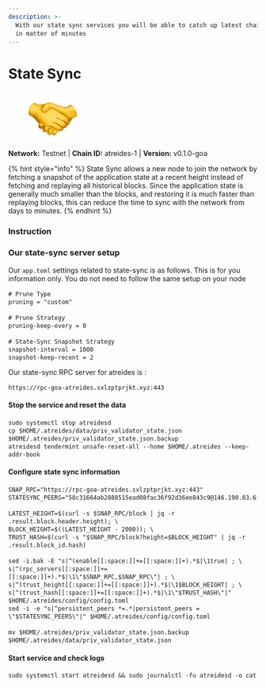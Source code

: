 ```yaml
---
description: >-
  With our state sync services you will be able to catch up latest chain block
  in matter of minutes
---
```


# State Sync

<figure><img src="../../../.gitbook/assets/atreides.png" alt=""><figcaption></figcaption></figure>

**Network:** Testnet | **Chain ID:** atreides-1 | **Version:** v0.1.0-goa

{% hint style="info" %}
State Sync allows a new node to join the network by fetching a snapshot of the application state at a recent height instead of fetching and replaying all historical blocks. Since the application state is generally much smaller than the blocks, and restoring it is much faster than replaying blocks, this can reduce the time to sync with the network from days to minutes.
{% endhint %}

### Instruction

### **Our state-sync server setup**
Our `app.toml` settings related to state-sync is as follows. This is for you information only. You do not need to follow the same setup on your node

```
# Prune Type
pruning = "custom"

# Prune Strategy
pruning-keep-every = 0

# State-Sync Snapshot Strategy
snapshot-interval = 1000
snapshot-keep-recent = 2
```

Our state-sync RPC server for atreides is :
```
https://rpc-goa-atreides.sxlzptprjkt.xyz:443
```

#### **Stop the service and reset the data**

```
sudo systemctl stop atreidesd
cp $HOME/.atreides/data/priv_validator_state.json $HOME/.atreides/priv_validator_state.json.backup
atreidesd tendermint unsafe-reset-all --home $HOME/.atreides --keep-addr-book
```

#### **Configure state sync information**

```
SNAP_RPC="https://rpc-goa-atreides.sxlzptprjkt.xyz:443"
STATESYNC_PEERS="58c31664ab2888515ead08fac36f92d36ee843c9@146.190.83.6:04656"

LATEST_HEIGHT=$(curl -s $SNAP_RPC/block | jq -r .result.block.header.height); \
BLOCK_HEIGHT=$((LATEST_HEIGHT - 2000)); \
TRUST_HASH=$(curl -s "$SNAP_RPC/block?height=$BLOCK_HEIGHT" | jq -r .result.block_id.hash)

sed -i.bak -E "s|^(enable[[:space:]]+=[[:space:]]+).*$|\1true| ; \
s|^(rpc_servers[[:space:]]+=[[:space:]]+).*$|\1\"$SNAP_RPC,$SNAP_RPC\"| ; \
s|^(trust_height[[:space:]]+=[[:space:]]+).*$|\1$BLOCK_HEIGHT| ; \
s|^(trust_hash[[:space:]]+=[[:space:]]+).*$|\1\"$TRUST_HASH\"|" $HOME/.atreides/config/config.toml
sed -i -e "s|^persistent_peers *=.*|persistent_peers = \"$STATESYNC_PEERS\"|" $HOME/.atreides/config/config.toml

mv $HOME/.atreides/priv_validator_state.json.backup $HOME/.atreides/data/priv_validator_state.json
```

#### **Start service and check logs**

```
sudo systemctl start atreidesd && sudo journalctl -fu atreidesd -o cat
```
